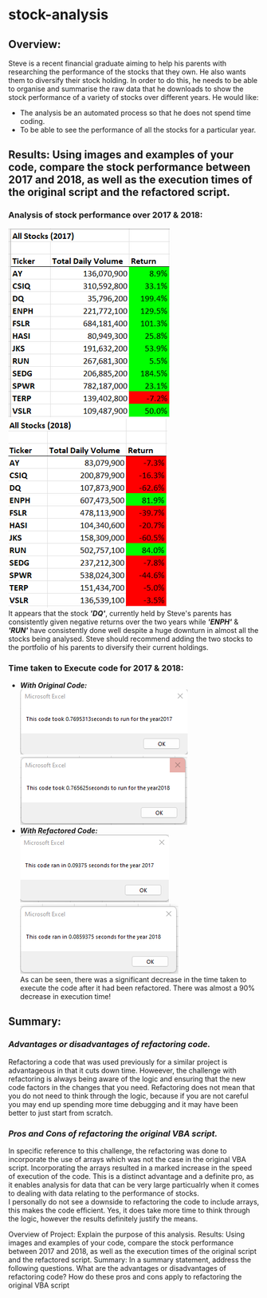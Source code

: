 # stock-analysis
## Overview:
Steve is a recent financial graduate aiming to help his parents with researching the performance of the stocks that they own. He also wants them to diversify their stock holding. In order to do this, he needs to be able to organise and summarise the raw data that he downloads to show the stock performance of a variety of stocks over different years. He would like:<br>
- The analysis be an automated process so that he does not spend time coding.<br>
- To be able to see the performance of all the stocks for a particular year.
## Results: Using images and examples of your code, compare the stock performance between 2017 and 2018, as well as the execution times of the original script and the refactored script.
### Analysis of stock performance over 2017 & 2018:
![Results of Analysis for 2017](https://github.com/lallben/stock-analysis/blob/main/Resources/stock_analysis_2017.png)
![Results of Analysis for 2018](https://github.com/lallben/stock-analysis/blob/main/Resources/stock_analysis_2018.png)<br>
It appears that the stock ***'DQ'***, currently held by Steve's parents has consistently given negative returns over the two years while ***'ENPH'*** & ***'RUN'*** have consistently done well despite a huge downturn in almost all the stocks being analysed. Steve should recommend adding the two stocks to the portfolio of his parents to diversify their current holdings.
### Time taken to Execute code for 2017 & 2018:
- ***With Original Code:***<br>
![Execution time for original code](https://github.com/lallben/stock-analysis/blob/main/Resources/original_code_time_2017.png)
![Execution time for original code](https://github.com/lallben/stock-analysis/blob/main/Resources/original_code_time_2018.png) <br>
- ***With Refactored Code:***<br>
![Execution time for refactored code](https://github.com/lallben/stock-analysis/blob/main/Resources/VBA_Challenge_2017.png)
![Execution time for refactored code](https://github.com/lallben/stock-analysis/blob/main/Resources/VBA_Challenge_2018.png)<br>
As can be seen, there was a significant decrease in the time taken to execute the code after it had been refactored. There was almost a 90% decrease in execution time!<br>
## Summary:
### <i> Advantages or disadvantages of refactoring code.</i>
Refactoring a code that was used previously for a similar project is advantageous in that it cuts down time. Howeever, the challenge with refactoring is always being aware of the logic and ensuring that the new code factors in the changes that you need. Refactoring does not mean that you do not need to think through the logic, because if you are not careful you may end up spending more time debugging and it may have been better to just start from scratch.<br>
### <i> Pros and Cons of refactoring the original VBA script.</i>
In specific reference to this challenge, the refactoring was done to incorporate the use of arrays which was not the case in the original VBA script. Incorporating the arrays resulted in a marked increase in the speed of execution of the code. This is a distinct advantage and a definite pro, as it enables analysis for data that can be very large particualrly when it comes to dealing with data relating to the performance of stocks.<br>
I personally do not see a downside to refactoring the code to include arrays, this makes the code efficient. Yes, it does take more time to think through the logic, however the results definitely justify the means.

Overview of Project: Explain the purpose of this analysis.
Results: Using images and examples of your code, compare the stock performance between 2017 and 2018, as well as the execution times of the original script and the refactored script.
Summary: In a summary statement, address the following questions.
What are the advantages or disadvantages of refactoring code?
How do these pros and cons apply to refactoring the original VBA script
